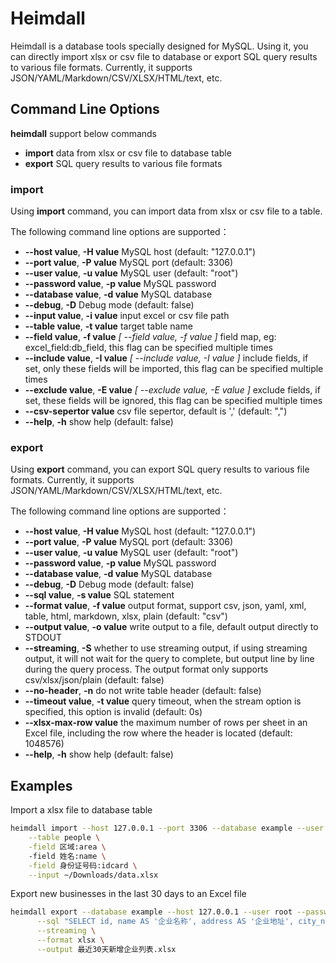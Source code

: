 # Heimdall

Heimdall is a database tools specially designed for MySQL. Using it, you can directly import xlsx or csv file to database or export SQL query results to various file formats. Currently, it supports JSON/YAML/Markdown/CSV/XLSX/HTML/text, etc.

## Command Line Options

**heimdall** support below commands

- **import** data from xlsx or csv file to database table
- **export** SQL query results to various file formats

### import

Using **import** command, you can import data from xlsx or csv file to a table.

The following command line options are supported：

- **--host value**, **-H value** MySQL host (default: "127.0.0.1")
- **--port value**, **-P value** MySQL port (default: 3306)
- **--user value**, **-u value** MySQL user (default: "root")
- **--password value**, **-p value** MySQL password
- **--database value**, **-d value** MySQL database
- **--debug**, **-D** Debug mode (default: false)
- **--input value**, **-i value** input excel or csv file path
- **--table value**, **-t value** target table name
- **--field value**, **-f value** *[ --field value, -f value ]* field map, eg: excel_field:db_field, this flag can be specified multiple times
- **--include value**, **-I value** *[ --include value, -I value ]* include fields, if set, only these fields will be imported, this flag can be specified multiple times
- **--exclude value**, **-E value** *[ --exclude value, -E value ]* exclude fields, if set, these fields will be ignored, this flag can be specified multiple times
- **--csv-sepertor value** csv file sepertor, default is ',' (default: ",")
- **--help**, **-h** show help (default: false)

### export

Using **export** command, you can export SQL query results to various file formats. Currently, it supports JSON/YAML/Markdown/CSV/XLSX/HTML/text, etc. 

The following command line options are supported：

- **--host value**, **-H value** MySQL host (default: "127.0.0.1")
- **--port value**, **-P value** MySQL port (default: 3306)
- **--user value**, **-u value** MySQL user (default: "root")
- **--password value**, **-p value** MySQL password
- **--database value**, **-d value** MySQL database
- **--debug**, **-D** Debug mode (default: false)
- **--sql value**, **-s value** SQL statement
- **--format value**, **-f value** output format, support csv, json, yaml, xml, table, html, markdown, xlsx, plain (default: "csv")
- **--output value**, **-o value** write output to a file, default output directly to STDOUT
- **--streaming**, **-S** whether to use streaming output, if using streaming output, it will not wait for the query to complete, but output line by line during the query process. The output format only supports csv/xlsx/json/plain (default: false)
- **--no-header**, **-n** do not write table header (default: false)
- **--timeout value**, **-t value** query timeout, when the stream option is specified, this option is invalid (default: 0s)
- **--xlsx-max-row value** the maximum number of rows per sheet in an Excel file, including the row where the header is located (default: 1048576)
- **--help**, **-h** show help (default: false)

## Examples

Import a xlsx file to database table 

```bash
heimdall import --host 127.0.0.1 --port 3306 --database example --user root --password root \
    --table people \
    -field 区域:area \ 
    -field 姓名:name \
    -field 身份证号码:idcard \
    --input ~/Downloads/data.xlsx
```

Export new businesses in the last 30 days to an Excel file

```bash
heimdall export --database example --host 127.0.0.1 --user root --password root \
      --sql "SELECT id, name AS '企业名称', address AS '企业地址', city_name AS '城市', district_name AS '区县', DATE_FORMAT(created_at, '%Y-%m-%d %H:%i:%s') AS '创建时间' FROM enterprise WHERE created_at > DATE_SUB(NOW(), INTERVAL 30 DAY) ORDER BY id DESC" \
      --streaming \
      --format xlsx \
      --output 最近30天新增企业列表.xlsx
```